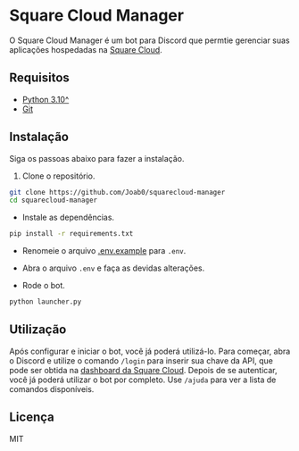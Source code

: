 # Square Cloud Manager

O Square Cloud Manager é um bot para Discord que permtie gerenciar suas aplicações hospedadas na [Square Cloud](https://squarecloud.app/).

## Requisitos

- [Python 3.10^](https://python.org)
- [Git](https://git-scm.com/)

## Instalação

Siga os passoas abaixo para fazer a instalação.

1. Clone o repositório.

```bash
git clone https://github.com/Joab0/squarecloud-manager
cd squarecloud-manager
```

- Instale as dependências.

```bash
pip install -r requirements.txt
```

- Renomeie o arquivo [.env.example](.env.example) para `.env`.

- Abra o arquivo `.env` e faça as devidas alterações.

- Rode o bot.

```bash
python launcher.py
```

## Utilização

Após configurar e iniciar o bot, você já poderá utilizá-lo. Para começar, abra o Discord e utilize o comando `/login` para inserir sua chave da API, que pode ser obtida na [dashboard da Square Cloud](https://squarecloud.app/dashboard/account). Depois de se autenticar, você já poderá utilizar o bot por completo. Use `/ajuda` para ver a lista de comandos disponíveis.

## Licença

MIT
